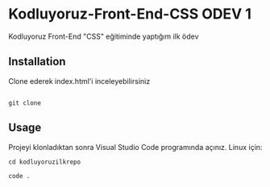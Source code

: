 # Kodluyoruz-Front-End-CSS ODEV 1

Kodluyoruz Front-End "CSS" eğitiminde yaptığım ilk ödev



## Installation

Clone ederek index.html'i inceleyebilirsiniz


```

git clone 

```


## Usage


Projeyi klonladıktan sonra Visual Studio Code programında açınız.
Linux için:



```
cd kodluyoruzilkrepo

code . 

```
